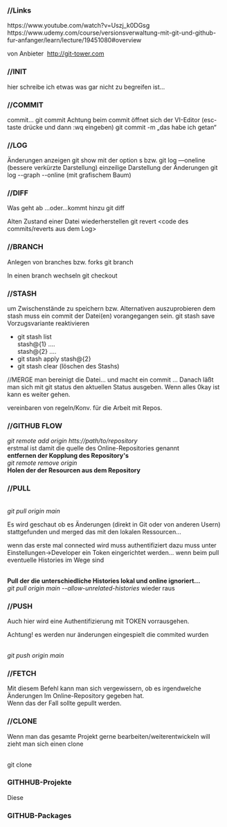 
<h3>//Links</h3>
https://www.youtube.com/watch?v=Uszj_k0DGsg
https://www.udemy.com/course/versionsverwaltung-mit-git-und-github-fur-anfanger/learn/lecture/19451080#overview


von Anbieter  http://git-tower.com
<h3>//INIT</h3> 
hier schreibe ich etwas was gar nicht zu begreifen ist...
<h3>//COMMIT</h3> 
commit…
git commit <file>
Achtung beim commit öffnet sich der VI-Editor (esc-taste drücke und dann :wq eingeben)
git commit  -m „das habe ich getan“ <file>

<h3>//LOG</h3> 
Änderungen anzeigen
git show 
mit der option s 
bzw. 
git log —oneline (bessere verkürzte Darstellung) 
einzeilige Darstellung der Änderungen
git log --graph --online (mit grafischem Baum)

<h3>//DIFF</h3>
Was geht ab …oder…kommt hinzu 
git diff <coding des commits/reverts aus dem Log>

Alten Zustand einer Datei wiederherstellen 
git revert <code des commits/reverts aus dem Log>

<h3>//BRANCH</h3>
Anlegen von branches bzw. forks
git branch  <name>

In einen branch wechseln
git checkout <name>
  
<h3>//STASH</h3>
um Zwischenstände zu speichern bzw. Alternativen auszuprobieren
dem stash muss ein commit der Datei(en) vorangegangen sein.
git stash save <name> 
Vorzugsvariante reaktivieren
<ul><li>git stash list
<br>stash@{1} ….
<br>stash@{2} ….
  </li>
  <li>git stash apply stash@{2}</li>
  <li>git stash clear (löschen des Stashs)</li></ul>

//MERGE
man bereinigt die Datei… und macht ein commit …
Danach läßt man sich mit git status den aktuellen Status ausgeben.
Wenn alles 0kay ist kann es weiter gehen.

vereinbaren von regeln/Konv. für die Arbeit mit Repos.
<h3>//GITHUB FLOW</h3>
<i>git remote add origin htts://path/to/repository</i>
<br>erstmal ist damit die quelle des Online-Repositories
genannt 
<br><b>entfernen der Kopplung des Repository's</b>
<br><i>git remote remove origin </i>
<br><b>Holen der der Resourcen aus dem Repository</b>
<h3>//PULL</h3>
<br><i>git pull origin main</i>
<p>Es wird geschaut ob es Änderungen (direkt in Git oder von anderen Usern) 
stattgefunden und merged das mit den lokalen Ressourcen...</p>
<p>wenn das erste mal connected wird muss authentifiziert 
dazu muss unter Einstellungen->Developer ein Token eingerichtet werden...
wenn beim pull eventuelle Histories im Wege sind
</p>
<br><b>Pull der die unterschiedliche Histories lokal und online ignoriert...</b>
<br><i>git pull origin main --allow-unrelated-histories</i>
wieder raus
<h3>//PUSH</h3>
<p>Auch hier wird eine Authentifizierung mit TOKEN vorrausgehen.</p>
<p class="red">Achtung! es werden nur änderungen eingespielt die commited wurden</p>
<br><i>git push origin main</i>
<h3>//FETCH</h3>
<p>
Mit diesem Befehl kann man sich vergewissern, ob es irgendwelche Änderungen
Im Online-Repository gegeben hat.
<br>Wenn das der Fall sollte gepullt werden.
</p>
<h3>//CLONE</h3>
<p>
Wenn man das gesamte Projekt gerne bearbeiten/weiterentwickeln will
zieht man sich einen clone 
</p>
<br>git clone <https://pfad/da/hin>
<h3>GITHHUB-Projekte</h3>
<p>Diese</p>

<h3>GITHUB-Packages</h3>


